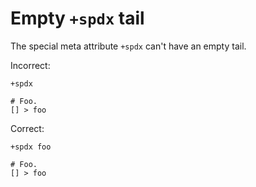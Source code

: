 # Empty `+spdx` tail

The special meta attribute `+spdx` can't have an empty tail.

Incorrect:

```eo
+spdx

# Foo.
[] > foo
```

Correct:

```eo
+spdx foo

# Foo.
[] > foo
```

